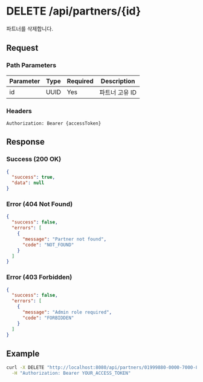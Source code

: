 # DELETE /api/partners/{id}

파트너를 삭제합니다.

## Request

### Path Parameters

| Parameter | Type   | Required | Description |
|-----------|--------|----------|-------------|
| id        | UUID   | Yes      | 파트너 고유 ID |

### Headers

```
Authorization: Bearer {accessToken}
```

## Response

### Success (200 OK)

```json
{
  "success": true,
  "data": null
}
```

### Error (404 Not Found)

```json
{
  "success": false,
  "errors": [
    {
      "message": "Partner not found",
      "code": "NOT_FOUND"
    }
  ]
}
```

### Error (403 Forbidden)

```json
{
  "success": false,
  "errors": [
    {
      "message": "Admin role required",
      "code": "FORBIDDEN"
    }
  ]
}
```

## Example

```bash
curl -X DELETE "http://localhost:8080/api/partners/01999880-0000-7000-8000-000000000001" \
  -H "Authorization: Bearer YOUR_ACCESS_TOKEN"
```